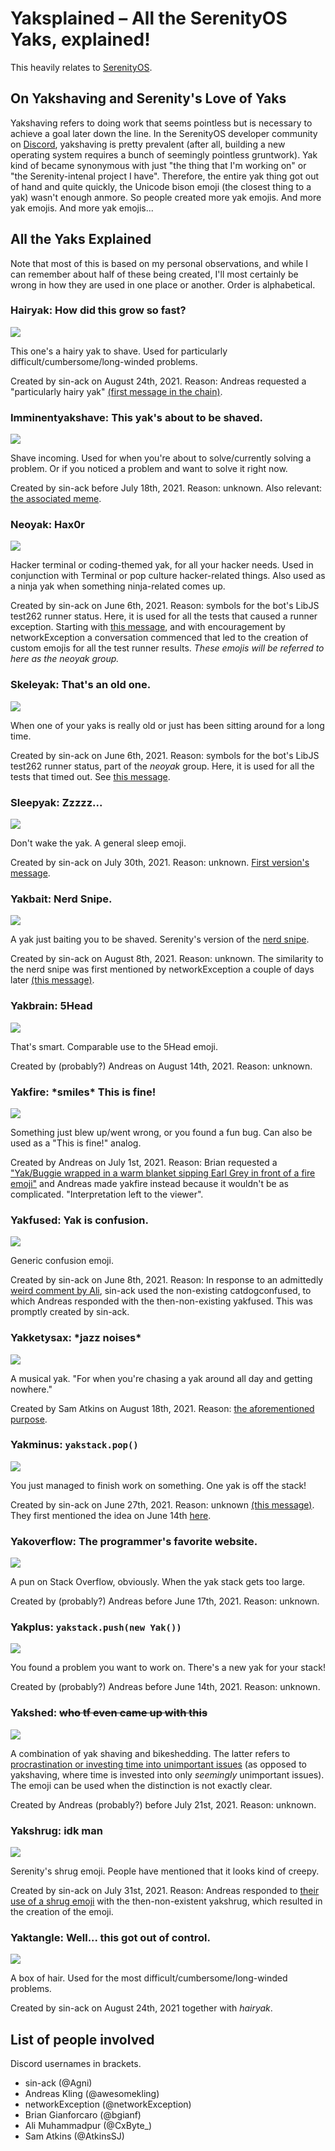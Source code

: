 # Yaksplained – All the SerenityOS Yaks, explained!

This heavily relates to [SerenityOS](http://www.serenityos.org).

## On Yakshaving and Serenity's Love of Yaks

Yakshaving refers to doing work that seems pointless but is necessary to achieve a goal later down the line. In the SerenityOS developer community on [Discord](https://discord.gg/serenity), yakshaving is pretty prevalent (after all, building a new operating system requires a bunch of seemingly pointless gruntwork). Yak kind of became synonymous with just "the thing that I'm working on" or "the Serenity-intenal project I have". Therefore, the entire yak thing got out of hand and quite quickly, the Unicode bison emoji (the closest thing to a yak) wasn't enough anmore. So people created more yak emojis. And more yak emojis. And more yak emojis...

## All the Yaks Explained

Note that most of this is based on my personal observations, and while I can remember about half of these being created, I'll most certainly be wrong in how they are used in one place or another. Order is alphabetical.

### Hairyak: How did this grow so fast?

![](hairyak.png)

This one's a hairy yak to shave. Used for particularly difficult/cumbersome/long-winded problems.

Created by sin-ack on August 24th, 2021. Reason: Andreas requested a "particularly hairy yak" [(first message in the chain)](https://discord.com/channels/830522505605283862/830525235803586570/879746499108556881).

### Imminentyakshave: This yak's about to be shaved.

![](imminentyakshave.png)

Shave incoming. Used for when you're about to solve/currently solving a problem. Or if you noticed a problem and want to solve it right now.

Created by sin-ack before July 18th, 2021. Reason: unknown. Also relevant: [the associated meme](https://discord.com/channels/830522505605283862/830525235803586570/867538791962378240).

### Neoyak: Hax0r

![](neoyak.png)

Hacker terminal or coding-themed yak, for all your hacker needs. Used in conjunction with Terminal or pop culture hacker-related things. Also used as a ninja yak when something ninja-related comes up.

Created by sin-ack on June 6th, 2021. Reason: symbols for the bot's LibJS test262 runner status. Here, it is used for all the tests that caused a runner exception. Starting with [this message](https://discord.com/channels/830522505605283862/830525235803586570/851168937131638784), and with encouragement by networkException a conversation commenced that led to the creation of custom emojis for all the test runner results. _These emojis will be referred to here as the neoyak group._

### Skeleyak: That's an old one.

![](skeleyak.png)

When one of your yaks is really old or just has been sitting around for a long time.

Created by sin-ack on June 6th, 2021. Reason: symbols for the bot's LibJS test262 runner status, part of the _neoyak_ group. Here, it is used for all the tests that timed out. See [this message](https://discord.com/channels/830522505605283862/830525235803586570/851176393000747089).

### Sleepyak: Zzzzz...

![](sleepyak.png)

Don't wake the yak. A general sleep emoji.

Created by sin-ack on July 30th, 2021. Reason: unknown. [First version's message](https://discord.com/channels/830522505605283862/830525235803586570/870589889320742932).

### Yakbait: Nerd Snipe.

![](yakbait.png)

A yak just baiting you to be shaved. Serenity's version of the [nerd snipe](https://xkcd.com/356/).

Created by sin-ack on August 8th, 2021. Reason: unknown. The similarity to the nerd snipe was first mentioned by networkException a couple of days later [(this message)](https://discord.com/channels/830522505605283862/859531354219872266/875851312686825564).

### Yakbrain: 5Head

![](yakbrain.png)

That's smart. Comparable use to the 5Head emoji.

Created by (probably?) Andreas on August 14th, 2021. Reason: unknown.

### Yakfire: \*smiles\* This is fine!

![](yakfire.png)

Something just blew up/went wrong, or you found a fun bug. Can also be used as a "This is fine!" analog.

Created by Andreas on July 1st, 2021. Reason: Brian requested a ["Yak/Buggie wrapped in a warm blanket sipping Earl Grey in front of a fire emoji"](https://discord.com/channels/830522505605283862/851522357734408232/860261769577234452) and Andreas made yakfire instead because it wouldn't be as complicated. "Interpretation left to the viewer".

### Yakfused: Yak is confusion.

![](yakfused.png)

Generic confusion emoji.

Created by sin-ack on June 8th, 2021. Reason: In response to an admittedly [weird comment by Ali](https://discord.com/channels/830522505605283862/851522357734408232/851871356051521546), sin-ack used the non-existing catdogconfused, to which Andreas responded with the then-non-existing yakfused. This was promptly created by sin-ack.

### Yakketysax: \*jazz noises\*

![](yakketysax.png)

A musical yak. "For when you're chasing a yak around all day and getting nowhere."

Created by Sam Atkins on August 18th, 2021. Reason: [the aforementioned purpose](https://discord.com/channels/830522505605283862/831144706079195176/877495085191794699).

### Yakminus: `yakstack.pop()`

![](yakminus.png)

You just managed to finish work on something. One yak is off the stack!

Created by sin-ack on June 27th, 2021. Reason: unknown [(this message)](https://discord.com/channels/830522505605283862/830525235803586570/858635750970359808). They first mentioned the idea on June 14th [here](https://discord.com/channels/830522505605283862/830525235803586570/854076622365655060).

### Yakoverflow: The programmer's favorite website.

![](yakoverflow.png)

A pun on Stack Overflow, obviously. When the yak stack gets too large.

Created by (probably?) Andreas before June 17th, 2021. Reason: unknown.

### Yakplus: `yakstack.push(new Yak())`

![](yakplus.png)

You found a problem you want to work on. There's a new yak for your stack!

Created by (probably?) Andreas before June 14th, 2021. Reason: unknown.

### Yakshed: ~~who tf even came up with this~~

![](yakshed.png)

A combination of yak shaving and bikeshedding. The latter refers to [procrastination or investing time into unimportant issues](https://en.wiktionary.org/wiki/bikeshedding) (as opposed to yakshaving, where time is invested into only _seemingly_ unimportant issues). The emoji can be used when the distinction is not exactly clear.

Created by Andreas (probably?) before July 21st, 2021. Reason: unknown.

### Yakshrug: idk man

![](yakshrug.png)

Serenity's shrug emoji. People have mentioned that it looks kind of creepy.

Created by sin-ack on July 31st, 2021. Reason: Andreas responded to [their use of a shrug emoji](https://discord.com/channels/830522505605283862/830739873119207426/870797713439072308) with the then-non-existent yakshrug, which resulted in the creation of the emoji.

### Yaktangle: Well... this got out of control.

![](yaktangle.png)

A box of hair. Used for the most difficult/cumbersome/long-winded problems.

Created by sin-ack on August 24th, 2021 together with _hairyak_.

## List of people involved

Discord usernames in brackets.

* sin-ack (@Agni)
* Andreas Kling (@awesomekling)
* networkException (@networkException)
* Brian Gianforcaro (@bgianf)
* Ali Muhammadpur (@CxByte_)
* Sam Atkins (@AtkinsSJ)
